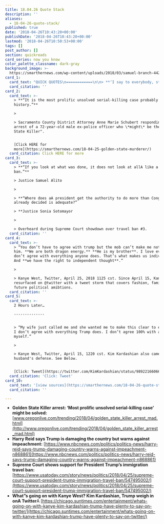 ```yaml
---
title: 18.04.26 Quote Stack
description: ''
aliases:
  - 18-04-26-quote-stack/
published: true
date: '2018-04-26T10:43:20+00:00'
publishDate: '2018-04-26T10:43:20+00:00'
lastmod: '2018-04-26T10:50:53+00:00'
tags: []
post_author: []
section: quickreads
card_series: now you know
color_palette_classname: dark-gray
background_image: >-
  https://smarthernews.com/wp-content/uploads/2018/03/samuel-branch-442129-unsplash-scaled.jpg
card_1:
  card_text: "QUICK QUOTES\n============\n\n> **‘I say to everybody, stop it.’**\n> \n> Former Senate Majority Leader Harry Reid (D-NV) on the possibility of impeaching Pres. Trump in an interview with NBC News. Reid went on to say ‘I’ve been through impeachment, and they’re not pleasant .... And the less we talk about impeachment, the better off we are.’"
  card_citation: ''
card_2:
  card_text: >-
    > **“It is the most prolific unsolved serial-killing case probably in modern
    history.”**

    > 

    > Sacramento County District Attorney Anne Marie Schubert responding to the
    arrest of a 72-year-old male ex-police officer who \*might\* be the "Golden
    State Killer".


    [Click HERE for
    more](https://smarthernews.com/18-04-25-golden-state-murderer/)
  card_citation: Click HERE for more
card_3:
  card_text: >-
    > **“If you look at what was done, it does not look at allA like a Muslim
    ban.”**  

    > Justice Samuel Alito

    > 

    > **“Where does aA president get the authority to do more than Congress has
    already decided is adequate?”  

    > **Justice Sonia Sotomayor

    > 

    > Overheard during Supreme Court showdown over travel ban #3.
  card_citation: ''
card_4:
  card_text: >-
    > “You don’t have to agree with trump but the mob can’t make me not love
    him. **We are both dragon energy.** **He is my brother**. I love everyone. I
    don’t agree with everything anyone does. That’s what makes us individuals.
    And **we have the right to independent thought**.”

    > 

    > Kanye West, Twitter, April 25, 2018 1125 cst. Since April 15, Kanye West
    resurfaced on @twitter with a tweet storm that covers fashion, family & his
    future political amibtions.
  card_citation: ''
card_5:
  card_text: >-
    2 Hours Later…

    --------------


    > “My wife just called me and she wanted me to make this clear to everyone.
    I don’t agree with everything Trump does. I don’t agree 100% with anyone but
    myself.”

    > 

    > Kanye West, Twitter, April 15, 1220 cst. Kim Kardashian also came to her
    husband's defense. See Below.


    [Click: Tweet](https://twitter.com/KimKardashian/status/989221660661137408)
  card_citation: 'Click: Tweet'
card_10:
  card_text: '[view sources](https://smarthernews.com/18-04-26-quote-stack/)'
  card_citation: ''

---
```

*   **Golden State Killer arrest: ‘Most prolific unsolved serial-killing case’ might be solved:** [www.oregonlive.com/trending/2018/04/golden_state_killer_arrest_mad.html](http://www.oregonlive.com/trending/2018/04/golden_state_killer_arrest_mad.html)
*   **Harry Reid says Trump is damaging the country but warns against impeachment:** [https://www.nbcnews.com/politics/politics-news/harry-reid-says-trump-damaging-country-warns-against-impeachment-n868861](https://www.nbcnews.com/politics/politics-news/harry-reid-says-trump-damaging-country-warns-against-impeachment-n868861)
*   **Supreme Court shows support for President Trump’s immigration travel ban:** [https://www.usatoday.com/story/news/politics/2018/04/25/supreme-court-support-president-trump-immigration-travel-ban/547495002/](https://www.usatoday.com/story/news/politics/2018/04/25/supreme-court-support-president-trump-immigration-travel-ban/547495002/)
*   **What”s going on with Kanye West? Kim Kardashian, Trump weigh in onA Twitter**A [https://chicago.suntimes.com/entertainment/whats-going-on-with-kanye-kim-kardashian-trump-have-plenty-to-say-on-twitter/](https://chicago.suntimes.com/entertainment/whats-going-on-with-kanye-kim-kardashian-trump-have-plenty-to-say-on-twitter/)